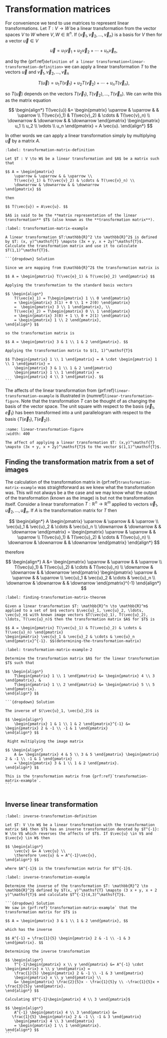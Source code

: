 # Transformation matrices

For convenience we tend to use matrices to represent linear transformations. Let $T: V \to W$ be a linear transformation from the vector spaces $V$ to $W$ where $V, W \in \mathbb{R}^n$. If $\{\vec{v}_1, \vec{v}_2, \ldots, \vec{v}_n\}$ is a basis for $V$ then for a vector $\vec{u} \in V$

$$ \vec{u} = u_1 \vec{v}_1 + u_2 \vec{v}_2 + \cdots + u_n \vec{v}_n, $$

and by the {prf:ref}`definition of a linear transformation<linear-transformation-definition>` we can apply a linear transformation $T$ to the vectors $\vec{u}$ and $\vec{v}_1, \vec{v}_2, \ldots, \vec{v}_n$

$$ T(\vec{u}) = u_1 T(\vec{v}_1) + u_2 T(\vec{v}_2) + \cdots + u_n T(\vec{v}_n), $$

so $T(\vec{u})$ depends on the vectors $T(\vec{v}_1), T(\vec{v}_2), \ldots, T(\vec{v}_n)$. We can write this as the matrix equation

$$ \begin{align*}
    T(\vec{u}) &= \begin{pmatrix} 
        \uparrow & \uparrow & & \uparrow \\
        T(\vec{v}_1) & T(\vec{v}_2) & \cdots & T(\vec{v}_n) \\
        \downarrow & \downarrow & & \downarrow
    \end{pmatrix}
    \begin{pmatrix} u_1 \\ u_2 \\ \vdots \\ u_n \end{pmatrix} 
    = A \vec{u}.
\end{align*} $$

In other words we can apply a linear transformation simply by multiplying $\vec{u}$ by a matrix $A$.

```{prf:definition} Transformation matrix
:label: transformation-matrix-definition

Let $T : V \to W$ be a linear transformation and $A$ be a matrix such that

$$ A = \begin{pmatrix} 
    \uparrow & \uparrow & & \uparrow \\
    T(\vec{v}_1) & T(\vec{v}_2) & \cdots & T(\vec{v}_n) \\
    \downarrow & \downarrow & & \downarrow
\end{pmatrix} $$

then

$$ T(\vec{u}) = A\vec{u}. $$

$A$ is said to be the **matrix representation of the linear transformation** $T$ (also known as the **transformation matrix**).
```

````{prf:example}
:label: transformation-matrix-example

A linear transformation $T:\mathbb{R}^2 \to \mathbb{R}^2$ is defined by $T: (x, y)^\mathsf{T} \mapsto (3x + y, x + 2y)^\mathsf{T}$. Calculate the transformation matrix and use it to calculate $T(1,1)^\mathsf{T}$.

```{dropdown} Solution

Since we are mapping from $\mathbb{R}^2$ the transformation matrix is

$$ A = \begin{pmatrix} T(\vec{e}_1) & T(\vec{e}_2) \end{pmatrix} $$

Applying the transformation to the standard basis vectors

$$ \begin{align*}
    T(\vec{e}_1) = T\begin{pmatrix} 1 \\ 0 \end{pmatrix} 
    = \begin{pmatrix} 3(1) + 0 \\ 1 + 2(0) \end{pmatrix} 
    =  \begin{pmatrix} 3 \\ 1 \end{pmatrix}, \\
    T(\vec{e}_2) = T\begin{pmatrix} 0 \\ 1 \end{pmatrix} 
    = \begin{pmatrix} 3(0) + 1 \\ 0 + 2(1) \end{pmatrix} 
    = \begin{pmatrix} 1 \\ 2 \end{pmatrix},
\end{align*} $$

so the transformation matrix is

$$ A = \begin{pmatrix} 3 & 1 \\ 1 & 2 \end{pmatrix}. $$

Applying the transformation matrix to $(1, 1)^\mathsf{T}$

$$ T\begin{pmatrix} 1 \\ 1 \end{pmatrix} = A \cdot \begin{pmatrix} 1 \\ 1 \end{pmatrix} =  
    \begin{pmatrix} 3 & 1 \\ 1 & 2 \end{pmatrix} 
    \begin{pmatrix} 1 \\ 1 \end{pmatrix} = 
    \begin{pmatrix} 4 \\ 3 \end{pmatrix}. $$
```
````

The affects of the linear transformation from {prf:ref}`linear-transformation-example` is illustrated in {numref}`linear-transformation-figure`. Note that the transformation $T$ can be thought of as changing the basis of the vector space. The unit square with respect to the basis $\{\vec{e}_1, \vec{e}_1\}$ has been transformed into a unit parallelogram with respect to the basis $\{ T(\vec{e}_1), T(\vec{e}_2)\}$.

```{figure} /_images/6_linear_transformation.svg
:name: linear-transformation-figure
:width: 400

The affect of applying a linear transformation $T: (x,y)^\mathsf{T} \mapsto (3x + y, x + 2y)^\mathsf{T}$ to the vector $(1,1)^\mathsf{T}$.
```

## Finding the transformation matrix from a set of images

The calculation of the transformation matrix in {prf:ref}`transformation-matrix-example` was straightforward as we knew what the transformation was. This will not always be a the case and we may know what the output of the transformation (known as the image) is but not the transformation itself. Consider a linear transformation $T: \mathbb{R}^n \to \mathbb{R}^m$ applied to vectors $\vec{u}_1, \vec{u}_2, \ldots, \vec{u}_n$. If $A$ is the transformation matrix for $T$ then

$$ \begin{align*}
    A
    \begin{pmatrix}
        \uparrow & \uparrow & & \uparrow \\
        \vec{u}_1 & \vec{u}_2 & \cdots & \vec{u}_n \\
        \downarrow & \downarrow & & \downarrow
    \end{pmatrix} = 
    \begin{pmatrix}
        \uparrow & \uparrow & & \uparrow \\
        T(\vec{u}_1) & T(\vec{u}_2) & \cdots & T(\vec{u}_n) \\
        \downarrow & \downarrow & & \downarrow
    \end{pmatrix}
\end{align*} $$

therefore

$$ \begin{align*}
    A &=  
    \begin{pmatrix}
        \uparrow & \uparrow & & \uparrow \\
        T(\vec{u}_1) & T(\vec{u}_2) & \cdots & T(\vec{u}_n) \\
        \downarrow & \downarrow & & \downarrow
    \end{pmatrix}
    \begin{pmatrix}
        \uparrow & \uparrow & & \uparrow \\
        \vec{u}_1 & \vec{u}_2 & \cdots & \vec{u}_n \\
        \downarrow & \downarrow & & \downarrow
    \end{pmatrix}^{-1}
\end{align*} $$

```{prf:theorem} Determining the linear transformation given the inputs and image vectors
:label: finding-transformation-matrix-theorem

Given a linear transformation $T: \mathbb{R}^n \to \mathbb{R}^m$ applied to a set of $n$ vectors $\vec{u}_1, \vec{u}_2, \ldots, \vec{u}_n$ with known image vectors $T(\vec{u}_1), T(\vec{u}_2), \ldots, T(\vec{u}_n)$ then the transformation matrix $A$ for $T$ is

$$ A = \begin{pmatrix} T(\vec{u}_1) & T(\vec{u}_2) & \cdots & T(\vec{u}_n) \end{pmatrix}  
\begin{pmatrix} \vec{u}_1 & \vec{u}_2 & \cdots & \vec{u}_n \end{pmatrix}^{-1}. $$(determining-the-transformation-matrix)
```

````{prf:example}
:label: transformation-matrix-example-2

Determine the transformation matrix $A$ for the linear transformation $T$ such that

$$ \begin{align*}
    T\begin{pmatrix} 1 \\ 1 \end{pmatrix} &= \begin{pmatrix} 4 \\ 3 \end{pmatrix}, &
    T\begin{pmatrix} 1 \\ 2 \end{pmatrix} &= \begin{pmatrix} 5 \\ 5 \end{pmatrix}.
\end{align*} $$

```{dropdown} Solution

The inverse of $(\vec{u}_1, \vec{u}_2)$ is

$$ \begin{align*}
    \begin{pmatrix} 1 & 1 \\ 1 & 2 \end{pmatrix}^{-1} &= \begin{pmatrix} 2 & -1 \\ -1 & 1 \end{pmatrix} 
\end{align*} $$

 Right multiplying the image matrix

$$ \begin{align*}
    A &= \begin{pmatrix} 4 & 5 \\ 3 & 5 \end{pmatrix} \begin{pmatrix} 2 & -1 \\ -1 & 1 \end{pmatrix}
    = \begin{pmatrix} 3 & 1 \\ 1 & 2 \end{pmatrix}.
\end{align*} $$

This is the transformation matrix from {prf:ref}`transformation-matrix-example`.
```
````

```{index} Linear transformations ; inverse transformation
```

## Inverse linear transformation

```{prf:definition} Inverse linear transformation
:label: inverse-transformation-definition

Let $T: V \to W$ be a linear transformation with the transformation matrix $A$ then $T$ has an inverse transformation denoted by $T^{-1}: W \to V$ which reverses the affects of $T$. If $\vec{u} \in V$ and $\vec{v} \in W$ then

$$ \begin{align*}
    \vec{v} &= A \vec{u} \\
    \therefore \vec{u} & = A^{-1}\vec{v},
\end{align*} $$

where $A^{-1}$ is the transformation matrix for $T^{-1}$.
```

````{prf:example}
:label: inverse-transformation-example

Determine the inverse of the transformation $T: \mathbb{R}^2 \to \mathbb{R}^2$ defined by $T(x, y)^\mathsf{T} \mapsto (3 x + y, x + 2 y)^\mathsf{T}$ and calculate $T^{-1}(4,3)^\mathsf{T}$.

```{dropdown} Solution
We saw in {prf:ref}`transformation-matrix-example` that the transformation matrix for $T$ is

$$ A = \begin{pmatrix} 3 & 1 \\ 1 & 2 \end{pmatrix}, $$

which has the inverse

$$ A^{-1} = \frac{1}{5} \begin{pmatrix} 2 & -1 \\ -1 & 3 \end{pmatrix}. $$

Determining the inverse transformation

$$ \begin{align*}
    T^{-1}\begin{pmatrix} x \\ y \end{pmatrix} &= A^{-1} \cdot \begin{pmatrix} x \\ y \end{pmatrix} =
    \frac{1}{5} \begin{pmatrix} 2 & -1 \\ -1 & 3 \end{pmatrix}
    \begin{pmatrix} x \\ y \end{pmatrix} \\
    &= \begin{pmatrix} \frac{2}{5}x - \frac{1}{5}y \\ -\frac{1}{5}x + \frac{3}{5}y \end{pmatrix}.
\end{align*} $$

Calculating $T^{-1}\begin{pmatrix} 4 \\ 3 \end{pmatrix}$

$$ \begin{align*}
    A^{-1} \begin{pmatrix} 4 \\ 3 \end{pmatrix} &=
   \frac{1}{5} \begin{pmatrix} 2 & -1 \\ -1 & 3 \end{pmatrix}
    \begin{pmatrix} 4 \\ 3 \end{pmatrix} 
    = \begin{pmatrix} 1 \\ 1 \end{pmatrix}.
\end{align*} $$
```
````
